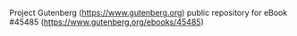 Project Gutenberg (https://www.gutenberg.org) public repository for eBook #45485 (https://www.gutenberg.org/ebooks/45485)
